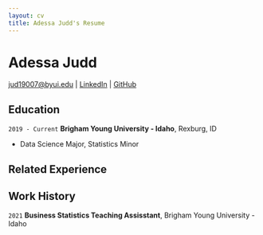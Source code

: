 ```yaml
---
layout: cv
title: Adessa Judd's Resume
---
```

# Adessa Judd


<div id="webaddress">
<a href="jud19007@byui.edu">jud19007@byui.edu</a>
| <a href="https://www.linkedin.com/in/adessajudd/">LinkedIn</a>
| <a href="https://github.com/adessajudd">GitHub</a>
</div>

<!-- https://www.monique.tech/the-art-of-markdown -->

## Education 

`2019 - Current`
__Brigham Young University - Idaho__, Rexburg, ID

- Data Science Major, Statistics Minor 




## Related Experience


## Work History

`2021`
__Business Statistics Teaching Assisstant__, Brigham Young University - Idaho



<!-- ### Footer

Last updated: May 2013 -->


